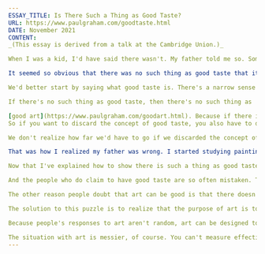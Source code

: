```yaml
---
ESSAY_TITLE: Is There Such a Thing as Good Taste?
URL: https://www.paulgraham.com/goodtaste.html
DATE: November 2021
CONTENT:
_(This essay is derived from a talk at the Cambridge Union.)_

When I was a kid, I'd have said there wasn't. My father told me so. Some people like some things, and other people like other things, and who's to say who's right?

It seemed so obvious that there was no such thing as good taste that it was only through indirect evidence that I realized my father was wrong. And that's what I'm going to give you here: a proof by reductio ad absurdum. If we start from the premise that there's no such thing as good taste, we end up with conclusions that are obviously false, and therefore the premise must be wrong.

We'd better start by saying what good taste is. There's a narrow sense in which it refers to aesthetic judgements and a broader one in which it refers to preferences of any kind. The strongest proof would be to show that taste exists in the narrowest sense, so I'm going to talk about taste in art. You have better taste than me if the art you like is better than the art I like.

If there's no such thing as good taste, then there's no such thing as

[good art](https://www.paulgraham.com/goodart.html). Because if there is such a thing as good art, it's easy to tell which of two people has better taste. Show them a lot of works by artists they've never seen before and ask them to choose the best, and whoever chooses the better art has better taste.
So if you want to discard the concept of good taste, you also have to discard the concept of good art. And that means you have to discard the possibility of people being good at making it. Which means there's no way for artists to be good at their jobs. And not just visual artists, but anyone who is in any sense an artist. You can't have good actors, or novelists, or composers, or dancers either. You can have popular novelists, but not good ones.

We don't realize how far we'd have to go if we discarded the concept of good taste, because we don't even debate the most obvious cases. But it doesn't just mean we can't say which of two famous painters is better. It means we can't say that any painter is better than a randomly chosen eight year old.

That was how I realized my father was wrong. I started studying painting. And it was just like other kinds of work I'd done: you could do it well, or badly, and if you tried hard, you could get better at it. And it was obvious that Leonardo and Bellini were much better at it than me. That gap between us was not imaginary. They were so good. And if they could be good, then art could be good, and there was such a thing as good taste after all.

Now that I've explained how to show there is such a thing as good taste, I should also explain why people think there isn't. There are two reasons. One is that there's always so much disagreement about taste. Most people's response to art is a tangle of unexamined impulses. Is the artist famous? Is the subject attractive? Is this the sort of art they're supposed to like? Is it hanging in a famous museum, or reproduced in a big, expensive book? In practice most people's response to art is dominated by such extraneous factors.

And the people who do claim to have good taste are so often mistaken. The paintings admired by the so-called experts in one generation are often so different from those admired a few generations later. It's easy to conclude there's nothing real there at all. It's only when you isolate this force, for example by trying to paint and comparing your work to Bellini's, that you can see that it does in fact exist.

The other reason people doubt that art can be good is that there doesn't seem to be any room in the art for this goodness. The argument goes like this. Imagine several people looking at a work of art and judging how good it is. If being good art really is a property of objects, it should be in the object somehow. But it doesn't seem to be; it seems to be something happening in the heads of each of the observers. And if they disagree, how do you choose between them?

The solution to this puzzle is to realize that the purpose of art is to work on its human audience, and humans have a lot in common. And to the extent the things an object acts upon respond in the same way, that's arguably what it means for the object to have the corresponding property. If everything a particle interacts with behaves as if the particle had a mass of _m_, then it has a mass of _m_. So the distinction between "objective" and "subjective" is not binary, but a matter of degree, depending on how much the subjects have in common. Particles interacting with one another are at one pole, but people interacting with art are not all the way at the other; their reactions aren't _random_.

Because people's responses to art aren't random, art can be designed to operate on people, and be good or bad depending on how effectively it does so. Much as a vaccine can be. If someone were talking about the ability of a vaccine to confer immunity, it would seem very frivolous to object that conferring immunity wasn't really a property of vaccines, because acquiring immunity is something that happens in the immune system of each individual person. Sure, people's immune systems vary, and a vaccine that worked on one might not work on another, but that doesn't make it meaningless to talk about the effectiveness of a vaccine.

The situation with art is messier, of course. You can't measure effectiveness by simply taking a vote, as you do with vaccines. You have to imagine the responses of subjects with a deep knowledge of art, and enough clarity of mind to be able to ignore extraneous influences like the fame of the artist. And even then you'd still see some disagreement. People do vary, and judging art is hard, especially recent art. There is definitely not a total order either of works or of people's ability to judge them. But there is equally definitely a partial order of both. So while it's not possible to have perfect taste, it is possible to have good taste.
---
```

